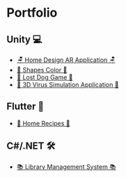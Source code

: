 # Portfolio
## Unity 💻 

<ul>
	<li>
		<a href="https://github.com/RigoCat/Home_Design_AR_Application"> 
		🪑 Home Design AR Application 🪑 
		</a>
	</li>
	<li>
		<a href="https://github.com/RigoCat/ShapesColor"> 
		🔵 Shapes Color 🔵 
		</a>
	</li>
	<li>
		<a href="https://github.com/RigoCat/TravellingDog"> 
		🐶 Lost Dog Game 🐶 
		</a>
	</li>
	<li>
		<a href="https://github.com/RigoCat/Virus_Simulation_Application"> 
		🦠 3D Virus Simulation Application 🦠 
		</a>
	</li>
</ul>
</li>

## Flutter 📱
<ul>
	<li>
		<a href="https://github.com/Alexandru-F1/UBB-MA-2021"> 
		🥗 Home Recipes 🥗
		</a>
	</li>
</ul>
</li>

## C#/.NET 🛠
<ul>
	<li>
		<a href="https://github.com/Alexandru-F1/UBB-ISS-2021"> 
		📚 Library Management System 📚
		</a>
	</li>
</ul>
</li>
